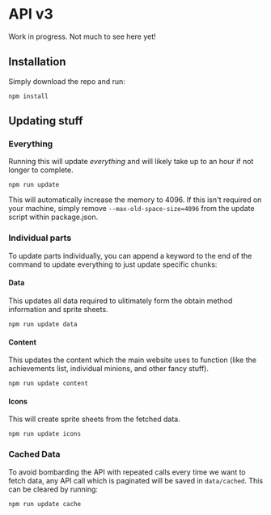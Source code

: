 # API v3

Work in progress. Not much to see here yet!

## Installation

Simply download the repo and run:

```
npm install
```

## Updating stuff

### Everything

Running this will update _everything_ and will likely take up to an hour if not longer to complete.

```
npm run update
```

This will automatically increase the memory to 4096. If this isn't required on your machine, simply remove `--max-old-space-size=4096` from the update script within package.json.

### Individual parts

To update parts individually, you can append a keyword to the end of the command to update everything to just update specific chunks:

#### Data

This updates all data required to ulitimately form the obtain method information and sprite sheets.

```
npm run update data
```

#### Content

This updates the content which the main website uses to function (like the achievements list, individual minions, and other fancy stuff).

```
npm run update content
```

#### Icons

This will create sprite sheets from the fetched data.

```
npm run update icons
```

### Cached Data

To avoid bombarding the API with repeated calls every time we want to fetch data, any API call which is paginated will be saved in `data/cached`. This can be cleared by running:

```
npm run update cache
```